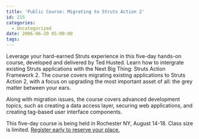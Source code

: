 ```yaml
---
title: 'Public Course: Migrating to Struts Action 2'
id: 215
categories:
  - Uncategorized
date: 2006-06-20 05:00:00
tags:
---
```


Leverage your hard-earned Struts experience in this five-day hands-on course, developed and delivered by Ted Husted. Learn how to intergrate existing Struts applications with the Next Big Thing: Struts Action Framework 2\. The course covers migrating existing applications to Struts Action 2, with a focus on upgrading the most important asset of all: the grey matter between your ears.

Along with migration issues, the course covers advanced development topics, such as creating a data access layer, securing web applications, and creating tag-based user interface components.

This five-day course is being held in Rochester NY, August 14-18\. Class size is limited. [Register early to reserve your place.](http://www.strutsmentor.com/register.html)